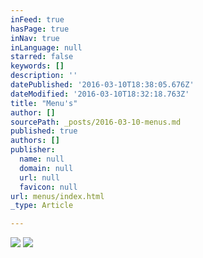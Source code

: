 ```yaml
---
inFeed: true
hasPage: true
inNav: true
inLanguage: null
starred: false
keywords: []
description: ''
datePublished: '2016-03-10T18:38:05.676Z'
dateModified: '2016-03-10T18:32:18.763Z'
title: "Menu's"
author: []
sourcePath: _posts/2016-03-10-menus.md
published: true
authors: []
publisher:
  name: null
  domain: null
  url: null
  favicon: null
url: menus/index.html
_type: Article

---
```

![](https://the-grid-user-content.s3-us-west-2.amazonaws.com/a800e061-713f-4dcf-b155-716379a46e5d.jpg)
![](https://the-grid-user-content.s3-us-west-2.amazonaws.com/08374a46-9b29-4e72-8808-f7f06de1fff3.jpg)